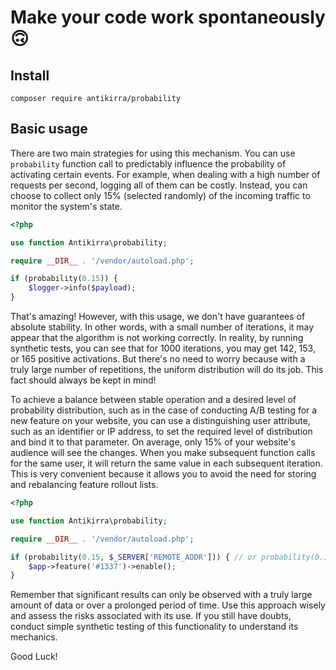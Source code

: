 # Make your code work spontaneously 🙃

## Install

```console
composer require antikirra/probability
```

## Basic usage

There are two main strategies for using this mechanism. You can use `probability` function call to predictably
influence the probability of activating certain events. For example, when dealing with a high number of requests per
second, logging all of them can be costly. Instead, you can choose to collect only 15% (selected randomly) of the
incoming traffic to monitor the system's state.

```php
<?php

use function Antikirra\probability;

require __DIR__ . '/vendor/autoload.php';

if (probability(0.15)) {
    $logger->info($payload);
}
```

That's amazing! However, with this usage, we don't have guarantees of absolute stability. In other words, with a small
number of iterations, it may appear that the algorithm is not working correctly. In reality, by running synthetic tests,
you can see that for 1000 iterations, you may get 142, 153, or 165 positive activations. But there's no need to worry
because with a truly large number of repetitions, the uniform distribution will do its job. This fact should always be
kept in mind!

To achieve a balance between stable operation and a desired level of probability distribution, such as in the case of
conducting A/B testing for a new feature on your website, you can use a distinguishing user attribute, such as an
identifier or IP address, to set the required level of distribution and bind it to that parameter. On average, only 15%
of your website's audience will see the changes. When you make subsequent function calls for the same user, it will
return the same value in each subsequent iteration. This is very convenient because it allows you to avoid the need for
storing and rebalancing feature rollout lists.

```php
<?php

use function Antikirra\probability;

require __DIR__ . '/vendor/autoload.php';

if (probability(0.15, $_SERVER['REMOTE_ADDR'])) { // or probability(0.15, (string)$userId)
    $app->feature('#1337')->enable();
}
```

Remember that significant results can only be observed with a truly large amount of data or over a prolonged period of
time. Use this approach wisely and assess the risks associated with its use. If you still have doubts, conduct simple
synthetic testing of this functionality to understand its mechanics. 

Good Luck!

